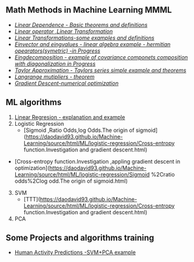 
 

## Math Methods in Machine Learning  MMML

* *[Linear Dependence - Basic theorems and definitions](https://daodavid93.github.io/Machine-Learning/pages/Linear-Algebra/THEOREMS%20LINEAR%20DEPENDECY.html)* 
* *[Linear operator ,Linear Transformation](https://daodavid93.github.io/Machine-Learning/pages/Linear-Algebra/Linear%20operator%20and%20linear%20tranformations.html)*
* *[Linear Transformations-some examples and definitions](https://daodavid93.github.io/Machine-Learning/pages/Linear-Algebra/Linear%20Transformation.html)*
 * *[Einvector and eingvalues - linear algebra example - hermitian opearators(symetric) -in Progress ](https://daodavid93.github.io/Machine-Learning/pages/Linear-Algebra/Eigendecomposition%20of%20a%20covariance%20matrix.html)*
 * *[Eingdecomposition - example of covariance componets composition with diagonalization in Progress](https://daodavid93.github.io/Machine-Learning/pages/Linear-Algebra/Eigendecomposition%20of%20a%20covariance%20matrix.html)* 
 * *[Taylor Approximation - Taylors series simple example and theorems](https://daodavid93.github.io/Machine-Learning/pages/optimazation/Tailor%20approximation.html)*
 * *[Langrange mutipliers - theorem](https://daodavid93.github.io/Machine-Learning/pages/optimazation/Langrange%20mutipliers.html)* 
 * *[Gradient Descent-numerical optimization](https://daodavid93.github.io/Machine-Learning/pages/Linear-Algebra/gradient%20descent.html)*
 
 

## ML algorithms
 1. [Linear Regresion - explanation and example](https://daodavid93.github.io/Machine-Learning/source/html/ML/LinearRegression.html)
 2. Logistic Regression
     - [Sigmoid ,Ratio Odds,log Odds.The origin of sigmoid](https://daodavid93.github.io/Machine-Learning/source/html/ML/logistic-regression/Cross-entropy function.Investigation and gradient descent.html)
     
   - [Cross-entropy function.Investigation ,appling gradient descent in optimization](https://daodavid93.github.io/Machine-Learning/source/html/ML/logistic-regression/Sigmoid %2Cratio odds%2Clog odd.The origin of sigmoid.html)
 3. SVM
    - [TTT](https://daodavid93.github.io/Machine-Learning/source/html/ML/logistic-regression/Cross-entropy function.Investigation and gradient descent.html)
 3. PCA
 
 

 ## Some Projects and algorithms training
 * [Human Activity Predictions -SVM+PCA example](https://daodavid93.github.io/Machine-Learning/pages/Human-Activity-Project.html)
 

       
        
